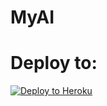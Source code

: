 # MyAI

# Deploy to:
[![Deploy to Heroku](https://www.herokucdn.com/deploy/button.svg)](https://heroku.com/deploy)